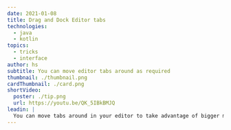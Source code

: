 ```yaml
---
date: 2021-01-08
title: Drag and Dock Editor tabs
technologies:
  - java
  - kotlin
topics:
  - tricks
  - interface
author: hs
subtitle: You can move editor tabs around as required
thumbnail: ./thumbnail.png
cardThumbnail: ./card.png
shortVideo:
  poster: ./tip.png
  url: https://youtu.be/QK_5IBkBMJQ
leadin: |
  You can move tabs around in your editor to take advantage of bigger monitors and have code appear side by side, for example a class and its test class.
---
```


